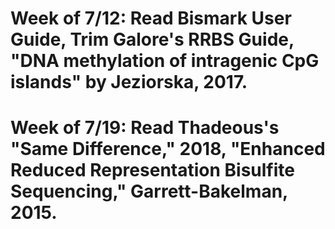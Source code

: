 # Week of 7/12: Read Bismark User Guide, Trim Galore's RRBS Guide, "DNA methylation of intragenic CpG islands" by Jeziorska, 2017.
# Week of 7/19: Read Thadeous's "Same Difference," 2018, "Enhanced Reduced Representation Bisulfite Sequencing," Garrett-Bakelman, 2015.

